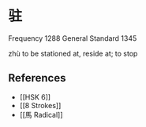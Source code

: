# 驻
Frequency 1288
General Standard 1345

zhù
to be stationed at, reside at; to stop

## References
- [[HSK 6]]
- [[8 Strokes]]
- [[馬 Radical]]